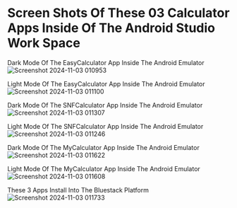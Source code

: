 #   Screen Shots Of These 03 Calculator Apps Inside Of The Android Studio Work Space

Dark Mode Of The EasyCalculator App Inside The Android Emulator
![Screenshot 2024-11-03 010953](https://github.com/user-attachments/assets/ddb418dc-e087-4c83-8230-7c313344cbb7)

Light Mode Of The EasyCalculator App Inside The Android Emulator
![Screenshot 2024-11-03 011100](https://github.com/user-attachments/assets/a643e15c-51b8-41e5-bc6f-bf26d69b75fa)

Dark Mode Of The SNFCalculator App Inside The Android Emulator
![Screenshot 2024-11-03 011307](https://github.com/user-attachments/assets/19a8e761-75ec-43d9-ba4d-414d761ba8cd)

Light Mode Of The SNFCalculator App Inside The Android Emulator
![Screenshot 2024-11-03 011246](https://github.com/user-attachments/assets/e9585803-dc0b-4cfb-a9ce-6ee146a5fe94)

Dark Mode Of The MyCalculator App Inside The Android Emulator
![Screenshot 2024-11-03 011622](https://github.com/user-attachments/assets/56a99c55-696c-49c9-a7ed-c3f2ded20913)

Light Mode Of The MyCalculator App Inside The Android Emulator
![Screenshot 2024-11-03 011608](https://github.com/user-attachments/assets/ed2c390e-2ad4-4448-a96b-61bca5619e3e)

 These 3 Apps Install Into The Bluestack Platform
![Screenshot 2024-11-03 011733](https://github.com/user-attachments/assets/fbfabbb5-08da-48c6-a468-86437756eac7)

